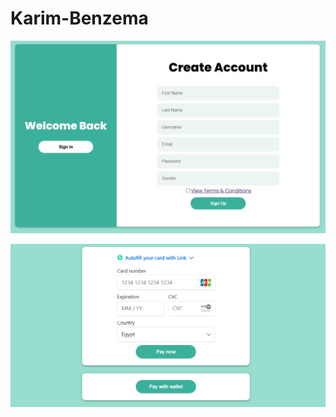 # Karim-Benzema


![signup](https://github.com/Advanced-Computer-Lab-2022/Karim-Benzema/blob/e9cfa4cf37205757e26f422bc6bc63b07a47e22b/SignUp.png)

![payment](https://github.com/Advanced-Computer-Lab-2022/Karim-Benzema/blob/485cfef48ab65d59bde64f78ee6d24e7b48fe1b8/Payment.PNG)
